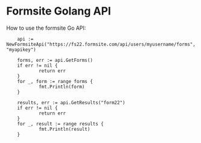# Formsite Golang API

How to use the formsite Go API:

        api := NewFormsiteApi("https://fs22.formsite.com/api/users/myusername/forms", "myapikey")

        forms, err := api.GetForms()
        if err != nil {
                return err
        }
        for _, form := range forms {
                fmt.Println(form)
        }

        results, err := api.GetResults("form22")
        if err != nil {
                return err
        }
        for _, result := range results {
                fmt.Println(result)
        }


